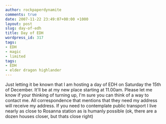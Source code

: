 ```yaml
---
author: rockpaperdynamite
comments: true
date: 2007-11-22 23:49:07+00:00 +1000
layout: post
slug: day-of-edh
title: Day of EDH
wordpress_id: 317
tags:
- EDH
- magic
- limited
tags:
- EDH
- elder dragon highlander
---
```


Just letting it be known that I am hosting a day of EDH on Saturday the 15th of December. It'll be at my new place starting at 11.00am. Please let me know if your thinking of turning up, I'm sure you can think of a way to contact me. All correspondence that mentions that they need my address will receive my address. If you need to contemplate public transport I live nearly as close to Rosanna station as is humanly possible (ok, there are a dozen houses closer, but thats close right)
